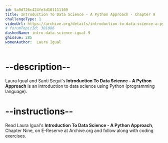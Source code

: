 ```yaml
---
id: 5a9d726c424fe3d101111109
title: Introduction To Data Science - A Python Approach - Chapter 9
challengeType: 1
videoUrl: https://archive.org/details/introduction-to-data-science-a-python-approach-to-concepts-techniques-and-applications
# forumTopicId: 301086
dashedName: intro-data-science-igual-9
ghissue: 285
womenAuthor:  Laura Igual
---
```


# --description--

Laura Igual and Santi Segui's __Introduction To Data Science - A Python Approach__ is an introduction to data science using Python (programming language).

# --instructions--

Read Laura Igual's __Introduction To Data Science - A Python Approach__, Chapter Nine, on E-Reserve at Archive.org and follow along with coding exercises. 